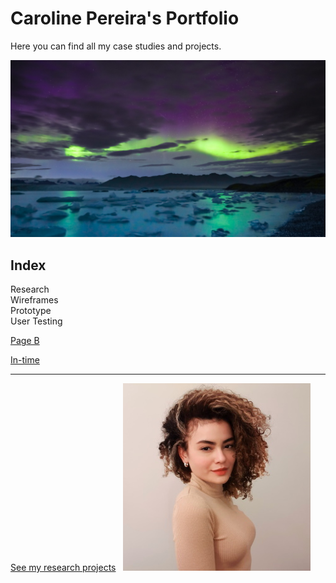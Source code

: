 # Caroline Pereira's Portfolio

Here you can find all my case studies and projects.

![Myimage](/Images/myimage.jpg.jpg)

## Index

Research  
Wireframes  
Prototype  
User Testing

[Page B](./b.md)

[In-time](https://github.com/ux-me/intime)

---------------------------------------------------

[See my research projects](/Design/Research.md) 
&nbsp;
![me](/Images/me.jpg)
